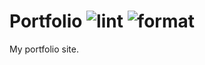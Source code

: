 # Portfolio ![lint](https://github.com/safinsingh/portfolio2/workflows/lint/badge.svg) ![format](https://github.com/safinsingh/portfolio2/workflows/format/badge.svg)

My portfolio site.
